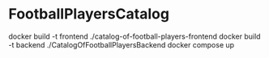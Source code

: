 # FootballPlayersCatalog

docker build -t frontend ./catalog-of-football-players-frontend
docker build -t backend ./CatalogOfFootballPlayersBackend
docker compose up
